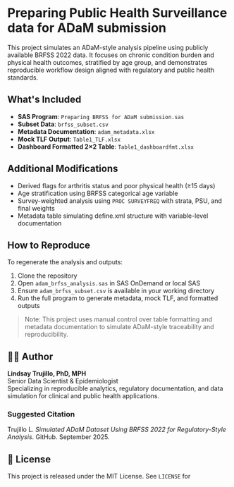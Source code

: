 # Preparing Public Health Surveillance data for ADaM submission 

This project simulates an ADaM-style analysis pipeline using publicly available BRFSS 2022 data. It focuses on chronic condition burden and physical health outcomes, stratified by age group, and demonstrates reproducible workflow design aligned with regulatory and public health standards.

## What's Included

- **SAS Program**: `Preparing BRFSS for ADaM submission.sas`  
- **Subset Data**: `brfss_subset.csv`  
- **Metadata Documentation**: `adam_metadata.xlsx`  
- **Mock TLF Output**: `Table1_TLF.xlsx`  
- **Dashboard Formatted 2×2 Table**: `Table1_dashboardfmt.xlsx`  

## Additional Modifications

- Derived flags for arthritis status and poor physical health (≥15 days)
- Age stratification using BRFSS categorical age variable
- Survey-weighted analysis using `PROC SURVEYFREQ` with strata, PSU, and final weights
- Metadata table simulating define.xml structure with variable-level documentation

## How to Reproduce

To regenerate the analysis and outputs:

1. Clone the repository
2. Open `adam_brfss_analysis.sas` in SAS OnDemand or local SAS
3. Ensure `adam_brfss_subset.csv` is available in your working directory
4. Run the full program to generate metadata, mock TLF, and formatted outputs

> Note: This project uses manual control over table formatting and metadata documentation to simulate ADaM-style traceability and reproducibility.

## 👩‍🔬 Author

**Lindsay Trujillo, PhD, MPH**  
Senior Data Scientist & Epidemiologist  
Specializing in reproducible analytics, regulatory documentation, and data simulation for clinical and public health applications.

### Suggested Citation

Trujillo L. *Simulated ADaM Dataset Using BRFSS 2022 for Regulatory-Style Analysis*. GitHub. September 2025.

## 📜 License

This project is released under the MIT License. See `LICENSE` for 
